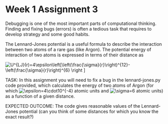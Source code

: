 # Week 1 Assignment 3

Debugging is one of the most important parts of computational thinking. Finding and fixing bugs (errors) is often a tedious task that requires to develop strategy and some good habits. 

The Lennard-Jones potential is a useful formula to describe the interaction between two atoms of a rare gas (like Argon). The potential energy of interaction of two atoms is expressed in terms of their distance as 

<img src="https://latex.codecogs.com/gif.latex?U^{LJ}(r)=4\epsilon\left[\left(\frac{\sigma}{r}\right)^{12}-\left(\frac{\sigma}{r}\right)^{6}&space;\right&space;]" title="U^{LJ}(r)=4\epsilon\left[\left(\frac{\sigma}{r}\right)^{12}-\left(\frac{\sigma}{r}\right)^{6} \right ]" />

TASK: In this assignment you will need to fix a bug in the lennard-jones.py code provided, which calculates the energy of two atoms of Argon (for which <img src="https://latex.codecogs.com/gif.latex?\epsilon=4\cdot10^{-4}" title="\epsilon=4\cdot10^{-4}" /> atomic units and <img src="https://latex.codecogs.com/gif.latex?\sigma=6" title="\sigma=6" /> atomic units) as a function of a given distance.

EXPECTED OUTCOME: The code gives reasonable values of the Lennard-Jones potential (can you think of some distances for which you know the exact result?)
